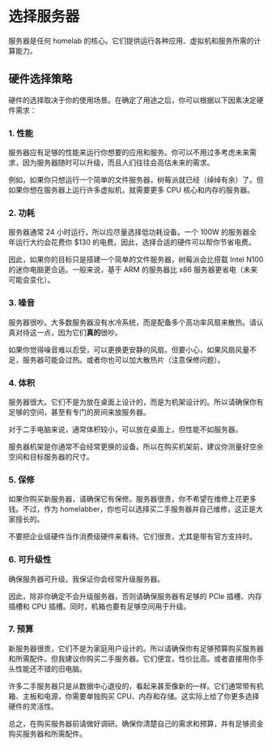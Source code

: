 # 选择服务器

服务器是任何 homelab 的核心。它们提供运行各种应用、虚拟机和服务所需的计算能力。

## 硬件选择策略

硬件的选择取决于你的使用场景。在确定了用途之后，你可以根据以下因素决定硬件需求：

### 1. 性能

服务器应有足够的性能来运行你想要的应用和服务。你可以不用过多考虑未来需求，因为服务器随时可以升级，而且人们往往会高估未来的需求。

例如，如果你只想运行一个简单的文件服务器，树莓派就已经（绰绰有余）了。但如果你想在服务器上运行许多虚拟机，就需要更多 CPU 核心和内存的服务器。

### 2. 功耗

服务器通常 24 小时运行，所以应尽量选择低功耗设备。一个 100W 的服务器全年运行大约会花费你 $130 的电费。因此，选择合适的硬件可以帮你节省电费。

因此，如果你的目标只是搭建一个简单的文件服务器，树莓派会比搭载 Intel N100 的迷你电脑更合适。一般来说，基于 ARM 的服务器比 x86 服务器更省电（未来可能会变化）。

### 3. 噪音

服务器很吵。大多数服务器没有水冷系统，而是配备多个高功率风扇来散热。请认真对待这一点，因为它们**真的**很吵。

如果你觉得噪音难以忍受，可以更换更安静的风扇。但要小心，如果风扇风量不足，服务器可能会过热。或者你也可以加大散热片（注意保修问题）。

### 4. 体积

服务器很大。它们不是为放在桌面上设计的，而是为机架设计的。所以请确保你有足够的空间，甚至有专门的房间来放服务器。

对于二手电脑来说，通常体积较小，可以放在桌面上，但性能不如服务器。

服务器机架是你通常不会经常更换的设备。所以在购买机架前，建议你测量好空余空间和目标服务器的尺寸。

### 5. 保修

如果你购买新服务器，请确保它有保修。服务器很贵，你不希望在维修上花更多钱。不过，作为 homelabber，你也可以选择买二手服务器并自己维修，这正是大家擅长的。

不要把企业级硬件当作消费级硬件来看待。它们很贵，尤其是带有官方支持时。

### 6. 可升级性

确保服务器可升级。我保证你会经常升级服务器。

因此，除非你确定不会升级服务器，否则请确保服务器有足够的 PCIe 插槽、内存插槽和 CPU 插槽。同时，机箱也要有足够空间用于升级。

### 7. 预算

新服务器很贵，它们不是为家庭用户设计的。所以请确保你有足够预算购买服务器和所需配件。但我建议你购买二手服务器。它们便宜，性价比高。或者直接用你手头性能还不错的旧电脑。

许多二手服务器只是从数据中心退役的，看起来甚至像新的一样。它们通常带有机箱、主板和电源，你需要单独购买 CPU、内存和存储。这实际上给了你更多选择硬件的灵活性。

总之，在购买服务器前请做好调研。确保你清楚自己的需求和预算，并有足够资金购买服务器和所需配件。
